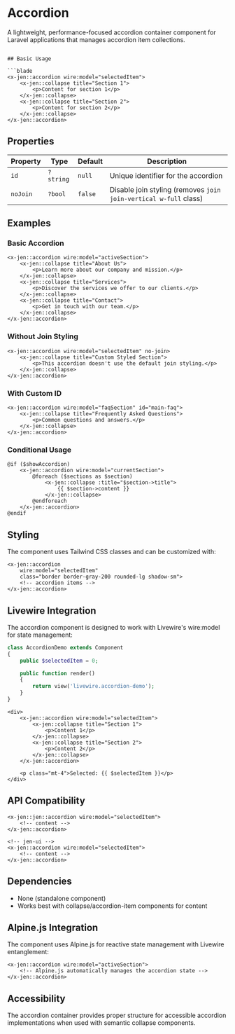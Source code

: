 # Accordion

A lightweight, performance-focused accordion container component for Laravel applications that manages accordion item collections.

```

## Basic Usage

```blade
<x-jen::accordion wire:model="selectedItem">
    <x-jen::collapse title="Section 1">
        <p>Content for section 1</p>
    </x-jen::collapse>
    <x-jen::collapse title="Section 2">
        <p>Content for section 2</p>
    </x-jen::collapse>
</x-jen::accordion>
```

## Properties

| Property | Type      | Default | Description                                                      |
| -------- | --------- | ------- | ---------------------------------------------------------------- |
| `id`     | `?string` | `null`  | Unique identifier for the accordion                              |
| `noJoin` | `?bool`   | `false` | Disable join styling (removes `join join-vertical w-full` class) |

## Examples

### Basic Accordion

```blade
<x-jen::accordion wire:model="activeSection">
    <x-jen::collapse title="About Us">
        <p>Learn more about our company and mission.</p>
    </x-jen::collapse>
    <x-jen::collapse title="Services">
        <p>Discover the services we offer to our clients.</p>
    </x-jen::collapse>
    <x-jen::collapse title="Contact">
        <p>Get in touch with our team.</p>
    </x-jen::collapse>
</x-jen::accordion>
```

### Without Join Styling

```blade
<x-jen::accordion wire:model="selectedItem" no-join>
    <x-jen::collapse title="Custom Styled Section">
        <p>This accordion doesn't use the default join styling.</p>
    </x-jen::collapse>
</x-jen::accordion>
```

### With Custom ID

```blade
<x-jen::accordion wire:model="faqSection" id="main-faq">
    <x-jen::collapse title="Frequently Asked Questions">
        <p>Common questions and answers.</p>
    </x-jen::collapse>
</x-jen::accordion>
```

### Conditional Usage

```blade
@if ($showAccordion)
    <x-jen::accordion wire:model="currentSection">
        @foreach ($sections as $section)
            <x-jen::collapse :title="$section->title">
                {{ $section->content }}
            </x-jen::collapse>
        @endforeach
    </x-jen::accordion>
@endif
```

## Styling

The component uses Tailwind CSS classes and can be customized with:

```blade
<x-jen::accordion
    wire:model="selectedItem"
    class="border border-gray-200 rounded-lg shadow-sm">
    <!-- accordion items -->
</x-jen::accordion>
```

## Livewire Integration

The accordion component is designed to work with Livewire's wire:model for state management:

```php
class AccordionDemo extends Component
{
    public $selectedItem = 0;

    public function render()
    {
        return view('livewire.accordion-demo');
    }
}
```

```blade
<div>
    <x-jen::accordion wire:model="selectedItem">
        <x-jen::collapse title="Section 1">
            <p>Content 1</p>
        </x-jen::collapse>
        <x-jen::collapse title="Section 2">
            <p>Content 2</p>
        </x-jen::collapse>
    </x-jen::accordion>

    <p class="mt-4">Selected: {{ $selectedItem }}</p>
</div>
```

## API Compatibility


```blade
<x-jen::jen::accordion wire:model="selectedItem">
    <!-- content -->
</x-jen::accordion>

<!-- jen-ui -->
<x-jen::accordion wire:model="selectedItem">
    <!-- content -->
</x-jen::accordion>
```

## Dependencies

-   None (standalone component)
-   Works best with collapse/accordion-item components for content

## Alpine.js Integration

The component uses Alpine.js for reactive state management with Livewire entanglement:

```blade
<x-jen::accordion wire:model="activeSection">
    <!-- Alpine.js automatically manages the accordion state -->
</x-jen::accordion>
```

## Accessibility

The accordion container provides proper structure for accessible accordion implementations when used with semantic collapse components.
